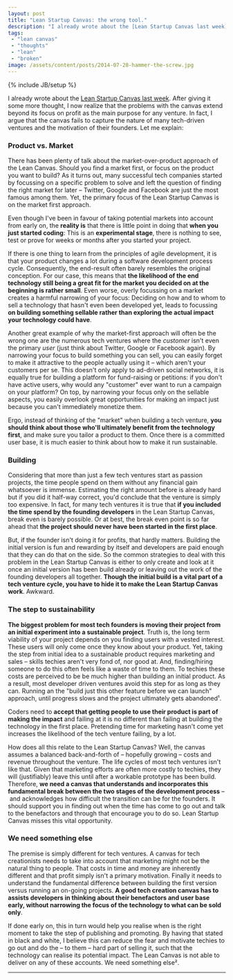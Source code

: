 ```yaml
---
layout: post
title: "Lean Startup Canvas: the wrong tool."
description: "I already wrote about the [Lean Startup Canvas last week](/2014/07/21/warning-lean-startup-canvas-may-derail-your-tech-venture). After giving it some more thought, I now realize that the problems with the canvas extend beyond its focus on profit as the main purpose for any venture. In fact, I argue that the canvas fails to capture the nature of many tech-driven ventures and the motivation of their founders. Let me explain."
tags:
 - "lean canvas"
 - "thoughts"
 - "lean"
 - "broken"
image: /assets/content/posts/2014-07-28-hammer-the-screw.jpg
---
```

{% include JB/setup %}

I already wrote about the [Lean Startup Canvas last week](/2014/07/21/warning-lean-startup-canvas-may-derail-your-tech-venture). After giving it some more thought, I now realize that the problems with the canvas extend beyond its focus on profit as the main purpose for any venture. In fact, I argue that the canvas fails to capture the nature of many tech-driven ventures and the motivation of their founders. Let me explain:

### Product vs. Market

There has been plenty of talk about the market-over-product approach of the Lean Canvas. Should you find a market first, or focus on the product you want to build? As it turns out, many successful tech companies started by focussing on a specific problem to solve and left the question of finding the right market for later – Twitter, Google and Facebook are just the most famous among them. Yet, the primary focus of the Lean Startup Canvas is on the market first approach.

Even though I've been in favour of taking potential markets into account from early on, the **reality is** that there is little point in doing that **when you just started coding**: This is an **experimental stage**, there is nothing to see, test or prove for weeks or months after you started your project.

If there is one thing to learn from the principles of agile development, it is that your product changes a lot during a software development process cycle. Consequently, the end-result often barely resembles the original conception. For our case, this means that **the likelihood of the end technology still being a great fit for the market you decided on at the beginning is rather small**. Even worse, overly focussing on a market creates a harmful narrowing of your focus: Deciding on how and to whom to sell a technology that hasn't even been developed yet, leads to focussing **on building something sellable rather than exploring the actual impact your technology could have**.

Another great example of why the market-first approach will often be the wrong one are the numerous tech ventures where the _customer_ isn't even the primary _user_ (just think about Twitter, Google or Facebook again). By narrowing your focus to build something you can sell, you can easily forget to make it attractive to the people actually using it – which aren't your customers per se. This doesn't only apply to ad-driven social networks, it is equally true for building a platform for fund-raising or petitions: if you don't have active users, why would any "customer" ever want to run a campaign on your platform? On top, by narrowing your focus only on the sellable aspects, you easily overlook great opportunities for making an impact just because you can't immediately monetize them.

Ergo, instead of thinking of the "market" when building a tech venture, **you should think about those who'll ultimately benefit from the technology first**, and make sure you tailor a product to them. Once there is a committed user base, it is much easier to think about how to make it run sustainable.

### Building

Considering that more than just a few tech ventures start as passion projects, the time people spend on them without any financial gain whatsoever is immense. Estimating the right amount before is already hard but if you did it half-way correct, you'd conclude that the venture is simply too expensive. In fact, for many tech ventures it is true that **if you included the time spend by the founding developers** in the Lean Startup Canvas, break even is barely possible. Or at best, the break even point is so far ahead that **the project should never have been started in the first place**.

But, if the founder isn't doing it for profits, that hardly matters. Building the initial version is fun and rewarding by itself and developers are paid enough that they can do that on the side. So the common strategies to deal with this problem in the Lean Startup Canvas is either to only create and look at it once an initial version has been build already or leaving out the work of the founding developers all together. **Though the initial build is a vital part of a tech venture cycle, you have to hide it to make the Lean Startup Canvas work**. Awkward.

### The step to sustainability

**The biggest problem for most tech founders is moving their project from an initial experiment into a sustainable project**. Truth is, the long term viability of your project depends on you finding users with a vested interest. These users will only come once they know about your product. Yet, taking the step from initial idea to a sustainable product requires marketing and sales – skills techies aren't very fond of, nor good at. And, finding/hiring someone to do this often feels like a waste of time to them. To techies these costs are perceived to be be much higher than building an initial product. As a result, most developer driven ventures avoid this step for as long as they can. Running an the "build just this other feature before we can launch" approach, until progress slows and the project ultimately gets abandoned¹.

Coders need to **accept that getting people to use their product is part of making the impact** and failing at it is no different than failing at building the technology in the first place. Pretending time for marketing hasn't come yet increases the likelihood of the tech venture failing, by a lot.

How does all this relate to the Lean Startup Canvas? Well, the canvas assumes a balanced back-and-forth of – hopefully growing – costs and revenue throughout the venture. The life cycles of most tech ventures isn't like that. Given that marketing efforts are often more costly to techies, they will (justifiably) leave this until after a workable prototype has been build. Therefore, **we need a canvas that understands and incorporates this fundamental break between the two stages of the development process** – and acknowledges how difficult the transition can be for the founders. It should support you in finding out when the time has come to go out and talk to the benefactors and through that encourage you to do so. Lean Startup Canvas misses this vital opportunity.

### We need something else

The premise is simply different for tech ventures. A canvas for tech creationists needs to take into account that marketing might not be the natural thing to people. That costs in time and money are inherently different and that profit simply isn't a primary motivation. Finally it needs to understand the fundamental difference between building the first version versus running an on-going projects. **A good tech creation canvas has to assists developers in thinking about their benefactors and user base early, without narrowing the focus of the technology to what can be sold only**.

If done early on, this in turn would help you realise when is the right moment to take the step of publishing and promoting. By having that stated in black and white, I believe this can reduce the fear and motivate techies to go out and do the – to them – hard part of selling it, such that the technology can realise its potential impact. The Lean Canvas is not able to deliver on any of these accounts. We need something else².

---
